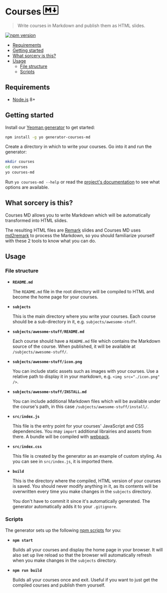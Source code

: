 # Courses <img src="./markdown.svg" width=48.75 height=30 alt="MD">

> Write courses in Markdown and publish them as HTML slides.

[![npm version](https://badge.fury.io/js/courses-md.svg)](https://badge.fury.io/js/courses-md)

<!-- START doctoc generated TOC please keep comment here to allow auto update -->
<!-- DON'T EDIT THIS SECTION, INSTEAD RE-RUN doctoc TO UPDATE -->


- [Requirements](#requirements)
- [Getting started](#getting-started)
- [What sorcery is this?](#what-sorcery-is-this)
- [Usage](#usage)
  - [File structure](#file-structure)
  - [Scripts](#scripts)

<!-- END doctoc generated TOC please keep comment here to allow auto update -->



## Requirements

* [Node.js][node] 8+



## Getting started

Install our [Yeoman generator][generator-courses-md] to get started:

```bash
npm install -g yo generator-courses-md
```

Create a directory in which to write your courses. Go into it and run the generator:

```bash
mkdir courses
cd courses
yo courses-md
```

Run `yo courses-md --help` or read the [project's documentation][generator-courses-md] to see what options are available.



## What sorcery is this?

Courses MD allows you to write Markdown which will be automatically transformed
into HTML slides.

The resulting HTML files are [Remark][remark] slides and Courses MD uses
[md2remark][md2remark] to process the Markdown, so you should familiarize
yourself with these 2 tools to know what you can do.



## Usage

### File structure

* **`README.md`**

  The `README.md` file in the root directory will be compiled to HTML and become
  the home page for your courses.
* **`subjects`**

  This is the main directory where you write your courses.  Each course should
  be a sub-directory in it, e.g. `subjects/awesome-stuff`.
* **`subjects/awesome-stuff/README.md`**

  Each course should have a `README.md` file which contains the Markdown source
  of the course. When published, it will be available at
  `/subjects/awesome-stuff/`.
* **`subjects/awesome-stuff/icon.png`**

  You can include static assets such as images with your courses. Use a relative
  path to display it in your markdown, e.g. `<img src="./icon.png" />`.
* **`subjects/awesome-stuff/INSTALL.md`**

  You can include additional Markdown files which will be available under the
  course's path, in this case `/subjects/awesome-stuff/install/`.
* **`src/index.js`**

  This file is the entry point for your courses' JavaScript and CSS
  dependencies. You may `import` additional librairies and assets from there.  A
  bundle will be compiled with [webpack][webpack].
* **`src/index.css`**

  This file is created by the generator as an example of custom styling. As you
  can see in `src/index.js`, it is imported there.
* **`build`**

  This is the directory where the compiled, HTML version of your courses is
  saved. You should never modify anything in it, as its contents will be
  overwritten every time you make changes in the `subjects` directory.

  You don't have to commit it since it's automatically generated. The generator
  automatically adds it to your `.gitignore`.

### Scripts

The generator sets up the following [npm scripts][npm-scripts] for you:

* **`npm start`**

  Builds all your courses and display the home page in your browser.  It will
  also set up live reload so that the browser will automatically refresh when
  you make changes in the `subjects` directory.
* **`npm run build`**

  Builds all your courses once and exit. Useful if you want to just get the
  compiled courses and publish them yourself.



[generator-courses-md]: https://github.com/MediaComem/generator-courses-md
[generator-courses-md-docs]: https://github.com/MediaComem/generator-courses-md#readme
[md2remark]: https://github.com/AlphaHydrae/md2remark
[node]: https://nodejs.org
[npm-scripts]: https://docs.npmjs.com/misc/scripts
[remark]: https://remarkjs.com/#1
[webpack]: https://webpack.js.org
